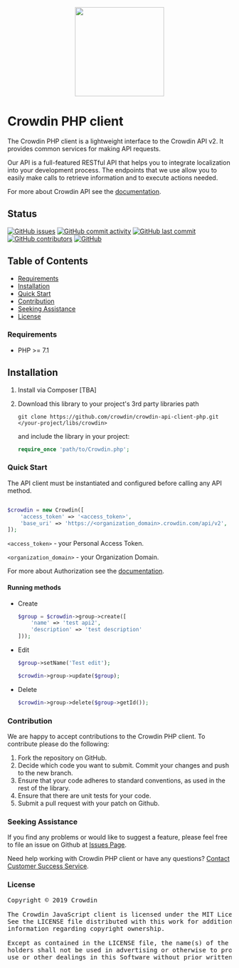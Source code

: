 [<p align="center"><img src="https://support.crowdin.com/assets/logos/crowdin-dark-symbol.png" data-canonical-src="https://support.crowdin.com/assets/logos/crowdin-dark-symbol.png" width="200" height="200" align="center"/></p>](https://crowdin.com)

# Crowdin PHP client

The Crowdin PHP client is a lightweight interface to the Crowdin API v2. It provides common services for making API requests.

Our API is a full-featured RESTful API that helps you to integrate localization into your development process. The endpoints that we use allow you to easily make calls to retrieve information and to execute actions needed.

For more about Crowdin API see the [documentation](https://support.crowdin.com/enterprise/api/).

## Status

[![GitHub issues](https://img.shields.io/github/issues/crowdin/crowdin-api-client-php)](https://github.com/crowdin/crowdin-api-client-php/issues)
[![GitHub commit activity](https://img.shields.io/github/commit-activity/m/crowdin/crowdin-api-client-php)](https://github.com/crowdin/crowdin-api-client-php/graphs/commit-activity)
[![GitHub last commit](https://img.shields.io/github/last-commit/crowdin/crowdin-api-client-php)](https://github.com/crowdin/crowdin-api-client-php/commits/master)
[![GitHub contributors](https://img.shields.io/github/contributors/crowdin/crowdin-api-client-php)](https://github.com/crowdin/crowdin-api-client-php/graphs/contributors)
[![GitHub](https://img.shields.io/github/license/crowdin/crowdin-api-client-php)](https://github.com/crowdin/crowdin-api-client-php/blob/master/LICENSE)

## Table of Contents
* [Requirements](#requirements)
* [Installation](#installation)
* [Quick Start](#quick-start)
* [Contribution](#contribution)
* [Seeking Assistance](#seeking-assistance)
* [License](#license)

### Requirements

* PHP >= 7.1

## Installation

1. Install via Composer [TBA]
2. Download this library to your project's 3rd party libraries path

    ```
    git clone https://github.com/crowdin/crowdin-api-client-php.git </your-project/libs/crowdin>
    ```

    and include the library in your project:

    ```php
    require_once 'path/to/Crowdin.php';
    ```

### Quick Start

The API client must be instantiated and configured before calling any API method.

```php

$crowdin = new Crowdin([
    'access_token' => '<access_token>',
    'base_uri' => 'https://<organization_domain>.crowdin.com/api/v2',
]);
```

`<access_token>` - your Personal Access Token.

`<organization_domain>` - your Organization Domain.

For more about Authorization see the [documentation](https://support.crowdin.com/enterprise/api/#section/Introduction/Authorization).

#### Running methods

* Create
    ```php
    $group = $crowdin->group->create([
        'name' => 'test api2',
        'description' => 'test description'
    ]));
    ```

* Edit
    ```php
    $group->setName('Test edit');

    $crowdin->group->update($group);
    ```

* Delete
    ```php
    $crowdin->group->delete($group->getId());
    ```

### Contribution
We are happy to accept contributions to the Crowdin PHP client. To contribute please do the following:
1. Fork the repository on GitHub.
2. Decide which code you want to submit. Commit your changes and push to the new branch.
3. Ensure that your code adheres to standard conventions, as used in the rest of the library.
4. Ensure that there are unit tests for your code.
5. Submit a pull request with your patch on Github.

### Seeking Assistance
If you find any problems or would like to suggest a feature, please feel free to file an issue on Github at [Issues Page](https://github.com/crowdin/crowdin-api-client-php/issues).

Need help working with Crowdin PHP client or have any questions?
[Contact Customer Success Service](https://crowdin.com/contacts).

### License
<pre>
Copyright © 2019 Crowdin

The Crowdin JavaScript client is licensed under the MIT License.
See the LICENSE file distributed with this work for additional
information regarding copyright ownership.

Except as contained in the LICENSE file, the name(s) of the above copyright
holders shall not be used in advertising or otherwise to promote the sale,
use or other dealings in this Software without prior written authorization.
</pre>
